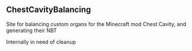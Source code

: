 ## ChestCavityBalancing
Site for balancing custom organs for the Minecraft mod Chest Cavity, and generating their NBT

Internally in need of cleanup
